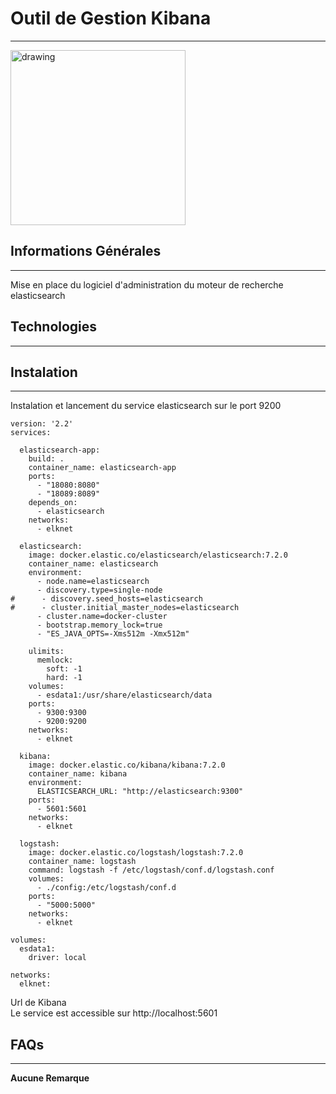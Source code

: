 ## <h1>Outil de Gestion Kibana</h1>
***
<img src="https://cdn.icon-icons.com/icons2/2699/PNG/512/elasticco_kibana_logo_icon_169209.png" alt="drawing" width="280px"/>

## Informations Générales
***
Mise en place du logiciel d'administration du moteur de recherche elasticsearch

## Technologies
***

## Instalation
***
Instalation et lancement du service elasticsearch sur le port 9200
```
version: '2.2'
services:

  elasticsearch-app:
    build: .
    container_name: elasticsearch-app
    ports:
      - "18080:8080"
      - "18089:8089"
    depends_on:
      - elasticsearch
    networks:
      - elknet

  elasticsearch:
    image: docker.elastic.co/elasticsearch/elasticsearch:7.2.0
    container_name: elasticsearch
    environment:
      - node.name=elasticsearch
      - discovery.type=single-node
#      - discovery.seed_hosts=elasticsearch
#      - cluster.initial_master_nodes=elasticsearch
      - cluster.name=docker-cluster
      - bootstrap.memory_lock=true
      - "ES_JAVA_OPTS=-Xms512m -Xmx512m"

    ulimits:
      memlock:
        soft: -1
        hard: -1
    volumes:
      - esdata1:/usr/share/elasticsearch/data
    ports:
      - 9300:9300
      - 9200:9200
    networks:
      - elknet

  kibana:
    image: docker.elastic.co/kibana/kibana:7.2.0
    container_name: kibana
    environment:
      ELASTICSEARCH_URL: "http://elasticsearch:9300"
    ports:
      - 5601:5601
    networks:
      - elknet

  logstash:
    image: docker.elastic.co/logstash/logstash:7.2.0
    container_name: logstash
    command: logstash -f /etc/logstash/conf.d/logstash.conf
    volumes:
      - ./config:/etc/logstash/conf.d
    ports:
      - "5000:5000"
    networks:
      - elknet

volumes:
  esdata1:
    driver: local

networks:
  elknet:

```
Url de Kibana<br>
Le service est accessible sur http://localhost:5601

## FAQs
***
**Aucune Remarque**
